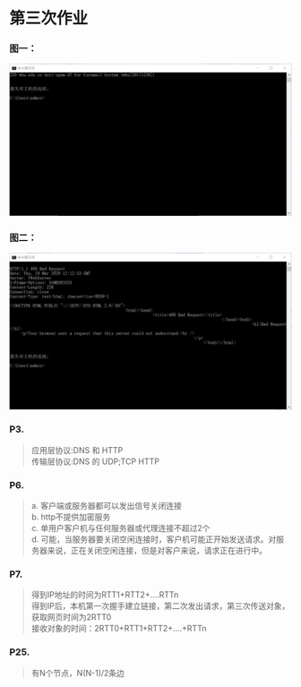# 第三次作业
### 图一：  
![telnet 1](https://github.com/2017302580038/network/blob/master/picture/3-1.png)  
### 图二：  
![telnet 2](https://github.com/2017302580038/network/blob/master/picture/3-2.png)  
### P3.  
> 应用层协议:DNS 和 HTTP  
> 传输层协议:DNS 的 UDP;TCP HTTP  
### P6.  
> a. 客户端或服务器都可以发出信号关闭连接  
> b. http不提供加密服务  
> c. 单用户客户机与任何服务器或代理连接不超过2个  
> d. 可能，当服务器要关闭空闲连接时，客户机可能正开始发送请求。对服务器来说，正在关闭空闲连接，但是对客户来说，请求正在进行中。  
### P7.  
> 得到IP地址的时间为RTT1+RTT2+....RTTn  
> 得到IP后，本机第一次握手建立链接，第二次发出请求，第三次传送对象，获取网页时间为2RTT0  
> 接收对象的时间：2RTT0+RTT1+RTT2+....+RTTn  
### P25.  
> 有N个节点，N(N-1)/2条边  